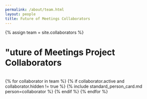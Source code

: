 ```yaml
---
permalink: /about/team.html
layout: people
title: Future of Meetings Collaborators
---
```


{% assign team = site.collaborators %}

<h1>"uture of Meetings Project Collaborators</h1><br>

<div class="container-fluid">
  <div class="row">
    {% for collaborator in team %}
       {% if collaborator.active and collaborator.hidden != true %}
         {% include standard_person_card.md person=collaborator %}
       {% endif %}
    {% endfor %}
  </div>
</div>

